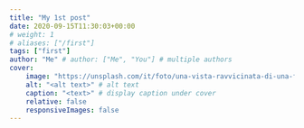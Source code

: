 ```yaml
---
title: "My 1st post"
date: 2020-09-15T11:30:03+00:00
# weight: 1
# aliases: ["/first"]
tags: ["first"]
author: "Me" # author: ["Me", "You"] # multiple authors
cover:
    image: "https://unsplash.com/it/foto/una-vista-ravvicinata-di-una-foglia-verde-Ha_1LvyEo-E" # image path/url
    alt: "<alt text>" # alt text
    caption: "<text>" # display caption under cover
    relative: false
    responsiveImages: false  
---
```

